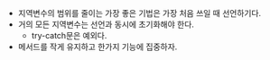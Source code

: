 - 지역변수의 범위를 줄이는 가장 좋은 기법은 가장 처음 쓰일 때 선언하기다.
- 거의 모든 지역변수는 선언과 동시에 초기화해야 한다.
  - try-catch문은 예외다.
- 메서드를 작게 유지하고 한가지 기능에 집중하자.
